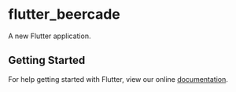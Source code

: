 # flutter_beercade

A new Flutter application.

## Getting Started

For help getting started with Flutter, view our online
[documentation](https://flutter.io/).
